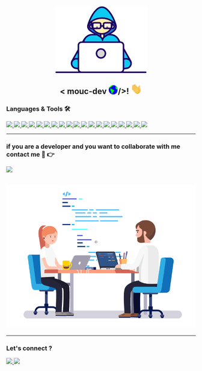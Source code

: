 <h2 align="center">
  <img alt="banner" src="assets/Developer.gif" />

  < mouc-dev <img src="assets/Earth.gif" width="25px">/>! <img src="assets/Hi.gif" width="30px">
</h2>

### Languages & Tools 🛠
<a href="https://spring.io/" target="_blank" rel="noreferrer">
  <img src="https://img.shields.io/badge/-Spring-05122A?style=flat&logo=spring&logoColor=green"/>
</a>
<a href="https://symfony.com/" target="_blank" rel="noreferrer">
  <img src="https://img.shields.io/badge/-Symfony-05122A?style=flat&logo=symfony&logoColor=white"/>
</a>
<a href="https://angular.io/" target="_blank" rel="noreferrer">
  <img src="https://img.shields.io/badge/-Angular-05122A?style=flat&logo=angular&logoColor=red"/>
</a>
<a href="https://ionicframework.com/docs" target="_blank" rel="noreferrer">
  <img src="https://img.shields.io/badge/-Ionic-05122A?style=flat&logo=ionic&logoColor=white"/>
</a>
<a href="#" target="_blank" rel="noreferrer">
  <img src="https://img.shields.io/badge/-Php-05122A?style=flat&logo=php&logoColor=blue"/>
</a>
<a href="#" target="_blank" rel="noreferrer">
  <img src="https://img.shields.io/badge/-Java-05122A?style=flat&logo=java&logoColor=white"/>
</a>
<a href="#" target="_blank" rel="noreferrer">
  <img src="https://img.shields.io/badge/-JavaScript-05122A?style=flat&logo=javascript&logoColor=white"/>
</a>
<a href="#" target="_blank" rel="noreferrer">
  <img src="https://img.shields.io/badge/-Html5-05122A?style=flat&logo=html5&logoColor=white"/>
</a>
<a href="#" target="_blank" rel="noreferrer">
  <img src="https://img.shields.io/badge/-Css3-05122A?style=flat&logo=css3&logoColor=blue"/>
</a>
<a href="#" target="_blank" rel="noreferrer">
  <img src="https://img.shields.io/badge/-Bootstrap-05122A?style=flat&logo=bootstrap&logoColor=white"/>
</a>
<a href="#" target="_blank" rel="noreferrer">
  <img src="https://img.shields.io/badge/-Git-05122A?style=flat&logo=git&logoColor=white"/>
</a>
<a href="#" target="_blank" rel="noreferrer">
  <img src="https://img.shields.io/badge/-Github-05122A?style=flat&logo=github&logoColor=white"/>
</a>
<a href="#" target="_blank" rel="noreferrer">
  <img src="https://img.shields.io/badge/-Gitlab-05122A?style=flat&logo=gitlab&logoColor=white"/>
</a>
<a href="#" target="_blank" rel="noreferrer">
  <img src="https://img.shields.io/badge/-Mysql-05122A?style=flat&logo=mysql&logoColor=white"/>
</a>
<a href="#" target="_blank" rel="noreferrer">
  <img src="https://img.shields.io/badge/-Postgresql-05122A?style=flat&logo=postgresql&logoColor=blue"/>
</a>
<a href="#" target="_blank" rel="noreferrer">
  <img src="https://img.shields.io/badge/-Composer-05122A?style=flat&logo=composer&logoColor=ff69b4"/>
</a>
<a href="#" target="_blank" rel="noreferrer">
  <img src="https://img.shields.io/badge/-Maven-05122A?style=flat&logo=maven&logoColor=white"/>
</a>
<a href="#" target="_blank" rel="noreferrer">
  <img src="https://img.shields.io/badge/-Npm-05122A?style=flat&logo=npm&logoColor=white"/>
</a>
<a href="#" target="_blank" rel="noreferrer">
  <img src="https://img.shields.io/badge/-Postman-05122A?style=flat&logo=postman&logoColor=red"/>
</a>

<hr>

### if you are a developer and you want to collaborate with me contact me 🤝 :point_right:
<a href="https://www.linkedin.com/in/mamadou-mouctar-diallo-595724190/">
    <img src="https://img.shields.io/badge/-LinkedIn-05122A?style=flat&logo=LinkedIn&logoColor=blue"/>
 </a>
  
 <h2 align="center">
  <img alt="banner" src="assets/team.gif" />
</h2>
  
<hr>


### Let's connect ? 

<p align="left">
  <a href="https://www.linkedin.com/in/mamadou-mouctar-diallo-595724190/">
    <img src="https://img.shields.io/badge/-LinkedIn-05122A?style=flat&logo=LinkedIn&logoColor=blue"/>
  </a>
  <a href="https://github.com/mouctar-diallo/">
    <img src="https://img.shields.io/badge/-Github-05122A?style=flat&logo=github&logoColor=white"/>
  </a>
</p>
